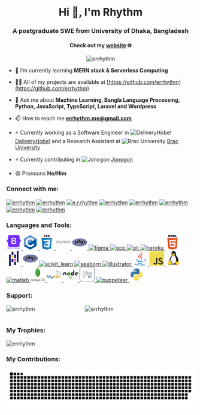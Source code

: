 <h1 align="center">Hi 👋, I'm Rhythm</h1>
<h3 align="center">A postgraduate SWE from University of Dhaka, Bangladesh</h3>
<h4 align="center">Check out my <a href="https://errhythm.me" target="_blank" rel="noreferrer noopener">website</a> 🌐</h4>

<p align="center"> <img src="https://komarev.com/ghpvc/?username=errhythm&label=Profile%20views&color=0e75b6&style=flat-square" alt="errhythm" /> </p>

- 🌱 I’m currently learning **MERN stack & Serverless Computing**

- 👨‍💻 All of my projects are available at [https://github.com/errhythm](https://github.com/errhythm)

- 💬 Ask me about **Machine Learning, Bangla Language Processing, Python, JavaScript, TypeScript, Laravel and Wordpress**

- 📫 How to reach me **errhythm.me@gmail.com**

- ⚡ Currently working as a Software Engineer in <img alt="DeliveryHobe!" src="https://deliveryhobe.com/images/dh-brand-logo.png" width="20" height="20"> [DeliveryHobe!](https://deliveryhobe.com) and a Research Assistant at <img alt="Brac University" src="https://www.bracu.ac.bd/sites/all/themes/sloth/logo.svg" width="20" height="20"> [Brac University](https://www.bracu.ac.bd)

- ⚡ Currently contributing in <img alt="Jonogon" src="https://jonogon.org/images/icon.svg" width="20" height="20"> [Jonogon](https://jonogon.org)
  
- 😄 Pronouns **He/Him**

<h3 align="left">Connect with me:</h3>
<p align="left">
<a href="https://twitter.com/errhythm" target="blank"><img align="center" src="https://raw.githubusercontent.com/rahuldkjain/github-profile-readme-generator/master/src/images/icons/Social/twitter.svg" alt="errhythm" height="30" width="40" /></a>
<a href="https://linkedin.com/in/errhythm" target="blank"><img align="center" src="https://raw.githubusercontent.com/rahuldkjain/github-profile-readme-generator/master/src/images/icons/Social/linked-in-alt.svg" alt="errhythm" height="30" width="40" /></a>
<a href="https://fb.com/e.r.rhythm" target="blank"><img align="center" src="https://raw.githubusercontent.com/rahuldkjain/github-profile-readme-generator/master/src/images/icons/Social/facebook.svg" alt="e.r.rhythm" height="30" width="40" /></a>
<a href="https://instagram.com/errhythm" target="blank"><img align="center" src="https://raw.githubusercontent.com/rahuldkjain/github-profile-readme-generator/master/src/images/icons/Social/instagram.svg" alt="errhythm" height="30" width="40" /></a>
<a href="https://dribbble.com/errhythm" target="blank"><img align="center" src="https://raw.githubusercontent.com/rahuldkjain/github-profile-readme-generator/master/src/images/icons/Social/dribbble.svg" alt="errhythm" height="30" width="40" /></a>
<a href="https://www.behance.net/errhythm" target="blank"><img align="center" src="https://raw.githubusercontent.com/rahuldkjain/github-profile-readme-generator/master/src/images/icons/Social/behance.svg" alt="errhythm" height="30" width="40" /></a>
<a href="https://codeforces.com/profile/errhythm" target="blank"><img align="center" src="https://raw.githubusercontent.com/rahuldkjain/github-profile-readme-generator/master/src/images/icons/Social/codeforces.svg" alt="errhythm" height="30" width="40" /></a>
<a href="https://www.leetcode.com/errhythm" target="blank"><img align="center" src="https://raw.githubusercontent.com/rahuldkjain/github-profile-readme-generator/master/src/images/icons/Social/leet-code.svg" alt="errhythm" height="30" width="40" /></a>
</p>

<h3 align="left">Languages and Tools:</h3>
<p align="left"> <a href="https://getbootstrap.com" target="_blank" rel="noreferrer"> <img src="https://raw.githubusercontent.com/devicons/devicon/master/icons/bootstrap/bootstrap-plain-wordmark.svg" alt="bootstrap" width="40" height="40"/> </a> <a href="https://www.cprogramming.com/" target="_blank" rel="noreferrer"> <img src="https://raw.githubusercontent.com/devicons/devicon/master/icons/c/c-original.svg" alt="c" width="40" height="40"/> </a> <a href="https://www.w3schools.com/css/" target="_blank" rel="noreferrer"> <img src="https://raw.githubusercontent.com/devicons/devicon/master/icons/css3/css3-original-wordmark.svg" alt="css3" width="40" height="40"/> </a> <a href="https://expressjs.com" target="_blank" rel="noreferrer"> <img src="https://raw.githubusercontent.com/devicons/devicon/master/icons/express/express-original-wordmark.svg" alt="express" width="40" height="40"/> </a> <a href="https://www.php.net" target="_blank" rel="noreferrer"> <img src="https://raw.githubusercontent.com/devicons/devicon/master/icons/php/php-original.svg" alt="php" width="40" height="40"/> </a> <a href="https://www.figma.com/" target="_blank" rel="noreferrer"> <img src="https://www.vectorlogo.zone/logos/figma/figma-icon.svg" alt="figma" width="40" height="40"/> </a> <a href="https://cloud.google.com" target="_blank" rel="noreferrer"> <img src="https://www.vectorlogo.zone/logos/google_cloud/google_cloud-icon.svg" alt="gcp" width="40" height="40"/> </a> <a href="https://git-scm.com/" target="_blank" rel="noreferrer"> <img src="https://www.vectorlogo.zone/logos/git-scm/git-scm-icon.svg" alt="git" width="40" height="40"/> </a> <a href="https://heroku.com" target="_blank" rel="noreferrer"> <img src="https://www.vectorlogo.zone/logos/heroku/heroku-icon.svg" alt="heroku" width="40" height="40"/> </a> <a href="https://www.w3.org/html/" target="_blank" rel="noreferrer"> <img src="https://raw.githubusercontent.com/devicons/devicon/master/icons/html5/html5-original-wordmark.svg" alt="html5" width="40" height="40"/> </a> <a href="https://pandas.pydata.org/" target="_blank" rel="noreferrer"> <img src="https://raw.githubusercontent.com/devicons/devicon/2ae2a900d2f041da66e950e4d48052658d850630/icons/pandas/pandas-original.svg" alt="pandas" width="40" height="40"/> </a> <a href="https://www.php.net" target="_blank" rel="noreferrer"> <img src="https://raw.githubusercontent.com/devicons/devicon/master/icons/php/php-original.svg" alt="php" width="40" height="40"/> </a> <a href="https://scikit-learn.org/" target="_blank" rel="noreferrer"> <img src="https://upload.wikimedia.org/wikipedia/commons/0/05/Scikit_learn_logo_small.svg" alt="scikit_learn" width="40" height="40"/> </a> <a href="https://seaborn.pydata.org/" target="_blank" rel="noreferrer"> <img src="https://seaborn.pydata.org/_images/logo-mark-lightbg.svg" alt="seaborn" width="40" height="40"/> </a> <a href="https://www.adobe.com/in/products/illustrator.html" target="_blank" rel="noreferrer"> <img src="https://www.vectorlogo.zone/logos/adobe_illustrator/adobe_illustrator-icon.svg" alt="illustrator" width="40" height="40"/> </a> <a href="https://www.java.com" target="_blank" rel="noreferrer"> <img src="https://raw.githubusercontent.com/devicons/devicon/master/icons/java/java-original.svg" alt="java" width="40" height="40"/> </a> <a href="https://developer.mozilla.org/en-US/docs/Web/JavaScript" target="_blank" rel="noreferrer"> <img src="https://raw.githubusercontent.com/devicons/devicon/master/icons/javascript/javascript-original.svg" alt="javascript" width="40" height="40"/> </a> <a href="https://www.linux.org/" target="_blank" rel="noreferrer"> <img src="https://raw.githubusercontent.com/devicons/devicon/master/icons/linux/linux-original.svg" alt="linux" width="40" height="40"/> </a> <a href="https://www.mathworks.com/" target="_blank" rel="noreferrer"> <img src="https://upload.wikimedia.org/wikipedia/commons/2/21/Matlab_Logo.png" alt="matlab" width="40" height="40"/> </a> <a href="https://www.mongodb.com/" target="_blank" rel="noreferrer"> <img src="https://raw.githubusercontent.com/devicons/devicon/master/icons/mongodb/mongodb-original-wordmark.svg" alt="mongodb" width="40" height="40"/> </a> <a href="https://www.mysql.com/" target="_blank" rel="noreferrer"> <img src="https://raw.githubusercontent.com/devicons/devicon/master/icons/mysql/mysql-original-wordmark.svg" alt="mysql" width="40" height="40"/> </a> <a href="https://nodejs.org" target="_blank" rel="noreferrer"> <img src="https://raw.githubusercontent.com/devicons/devicon/master/icons/nodejs/nodejs-original-wordmark.svg" alt="nodejs" width="40" height="40"/> </a> <a href="https://www.photoshop.com/en" target="_blank" rel="noreferrer"> <img src="https://raw.githubusercontent.com/devicons/devicon/master/icons/photoshop/photoshop-line.svg" alt="photoshop" width="40" height="40"/> </a> <a href="https://github.com/puppeteer/puppeteer" target="_blank" rel="noreferrer"> <img src="https://www.vectorlogo.zone/logos/pptrdev/pptrdev-official.svg" alt="puppeteer" width="40" height="40"/> </a> <a href="https://www.python.org" target="_blank" rel="noreferrer"> <img src="https://raw.githubusercontent.com/devicons/devicon/master/icons/python/python-original.svg" alt="python" width="40" height="40"/> </a> </p>

<h3 align="left">Support:</h3>
<p><a href="https://www.buymeacoffee.com/errhythm"> <img align="left" src="https://cdn.buymeacoffee.com/buttons/v2/default-yellow.png" height="50" width="210" alt="errhythm" /></a><a href="https://ko-fi.com/errhythm"> <img align="left" src="https://cdn.ko-fi.com/cdn/kofi3.png?v=3" height="50" width="210" alt="errhythm" /></a></p><br><br>
<h3 align="left">My Trophies:</h3>
<p align="left"><img src="https://github-profile-trophy.vercel.app/?username=errhythm" alt="errhythm" /></p>

<h3 align="left">My Contributions:</h3>
<picture>
  <source media="(prefers-color-scheme: dark)" srcset="https://raw.githubusercontent.com/errhythm/errhythm/output/github-snake-dark.svg" />
  <source media="(prefers-color-scheme: light)" srcset="https://raw.githubusercontent.com/errhythm/errhythm/output/github-snake.svg" />
  <img alt="github-snake" src="https://raw.githubusercontent.com/errhythm/errhythm/output/github-snake.svg" />
</picture>
